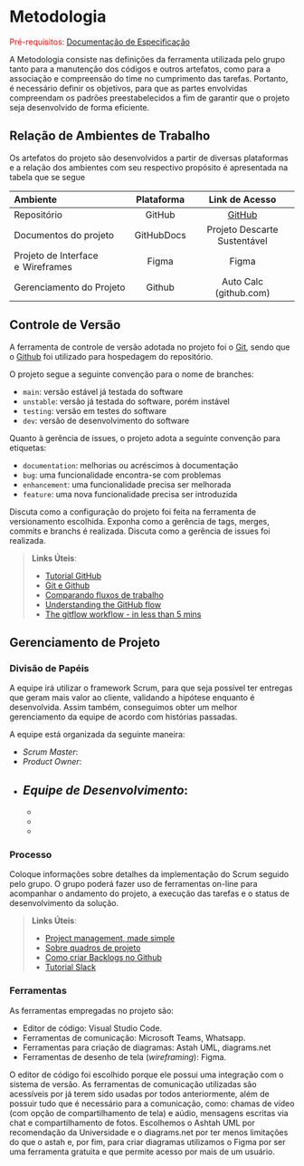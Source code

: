 
# Metodologia

<span style="color:red">Pré-requisitos: <a href="2-Especificação do Projeto.md"> Documentação de Especificação</a></span>

A Metodologia consiste nas definições da ferramenta utilizada pelo grupo tanto para a manutenção dos códigos e outros artefatos, como para a associação e compreensão do time no cumprimento das tarefas. Portanto, é necessário definir os objetivos, para que as partes envolvidas compreendam os padrões preestabelecidos a fim de garantir que o projeto seja desenvolvido de forma eficiente.

## Relação de Ambientes de Trabalho

Os artefatos do projeto são desenvolvidos a partir de diversas plataformas e a relação dos ambientes com seu respectivo propósito é apresentada na tabela que se segue

Ambiente|Plataforma|Link de Acesso
|:--------|:----------:|:--------------:|
|Repositório|GitHub|  [GitHub](https://github.com/ICEI-PUC-Minas-PMV-ADS/AutoCalc)|
|Documentos do projeto|GitHubDocs|Projeto Descarte Sustentável|[GitHub](https://github.com/ICEI-PUC-Minas-PMV-ADS/AutoCalc/tree/main/docs)|
|Projeto de Interface e  Wireframes|Figma|Figma |[Figma](Figma | Ferramenta de colaboração e design de UI/UX rápida e avançada)|
|Gerenciamento do Projeto|Github|Auto Calc (github.com)|

## Controle de Versão

A ferramenta de controle de versão adotada no projeto foi o
[Git](https://git-scm.com/), sendo que o [Github](https://github.com)
foi utilizado para hospedagem do repositório.

O projeto segue a seguinte convenção para o nome de branches:

- `main`: versão estável já testada do software
- `unstable`: versão já testada do software, porém instável
- `testing`: versão em testes do software
- `dev`: versão de desenvolvimento do software

Quanto à gerência de issues, o projeto adota a seguinte convenção para
etiquetas:

- `documentation`: melhorias ou acréscimos à documentação
- `bug`: uma funcionalidade encontra-se com problemas
- `enhancement`: uma funcionalidade precisa ser melhorada
- `feature`: uma nova funcionalidade precisa ser introduzida

Discuta como a configuração do projeto foi feita na ferramenta de versionamento escolhida. Exponha como a gerência de tags, merges, commits e branchs é realizada. Discuta como a gerência de issues foi realizada.

> **Links Úteis**:
> - [Tutorial GitHub](https://guides.github.com/activities/hello-world/)
> - [Git e Github](https://www.youtube.com/playlist?list=PLHz_AreHm4dm7ZULPAmadvNhH6vk9oNZA)
>  - [Comparando fluxos de trabalho](https://www.atlassian.com/br/git/tutorials/comparing-workflows)
> - [Understanding the GitHub flow](https://guides.github.com/introduction/flow/)
> - [The gitflow workflow - in less than 5 mins](https://www.youtube.com/watch?v=1SXpE08hvGs)

## Gerenciamento de Projeto

### Divisão de Papéis

A equipe irá utilizar o framework Scrum, para que seja possível ter entregas que geram mais valor ao cliente, validando a hipótese enquanto é desenvolvida. Assim também, conseguimos obter um melhor gerenciamento da equipe de acordo com histórias passadas.

A equipe está organizada da seguinte maneira:  

* _Scrum Master_: 
* _Product Owner_:  
* _Equipe de Desenvolvimento_:
  - 
  - 
  -	
  -	

### Processo

Coloque  informações sobre detalhes da implementação do Scrum seguido pelo grupo. O grupo poderá fazer uso de ferramentas on-line para acompanhar o andamento do projeto, a execução das tarefas e o status de desenvolvimento da solução.
 
> **Links Úteis**:
> - [Project management, made simple](https://github.com/features/project-management/)
> - [Sobre quadros de projeto](https://docs.github.com/pt/github/managing-your-work-on-github/about-project-boards)
> - [Como criar Backlogs no Github](https://www.youtube.com/watch?v=RXEy6CFu9Hk)
> - [Tutorial Slack](https://slack.com/intl/en-br/)

### Ferramentas

As ferramentas empregadas no projeto são:

- Editor de código: Visual Studio Code.
- Ferramentas de comunicação: Microsoft Teams, Whatsapp.
- Ferramentas para criação de diagramas: Astah UML, diagrams.net
- Ferramentas de desenho de tela (_wireframing_): Figma.

O editor de código foi escolhido porque ele possui uma integração com o
sistema de versão. As ferramentas de comunicação utilizadas são acessíveis por já terem sido usadas por todos anteriormente, além de possuir tudo que é necessário para a comunicação, como: chamas de vídeo (com opção de compartilhamento de tela) e aúdio, mensagens escritas via chat e compartilhamento de fotos. Escolhemos o Ashtah UML
por recomendação da Universidade e o diagrams.net por ter menos limitações do que o astah e, por fim, para criar diagramas utilizamos o Figma por ser uma ferramenta gratuita e que permite acesso por mais de um usuário.
